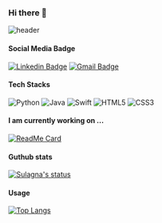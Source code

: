 ### Hi there 👋

![header](https://capsule-render.vercel.app/api?type=waving&color=auto&height=150&section=header&text=I%20am%20Sulagna&fontSize=45&animation=fadeIn&fontAlignY=38&desc=&descAlignY=51&descAlign=62) 

#### Social Media Badge
[![Linkedin Badge](https://img.shields.io/badge/-LinkedIn-blue?style=flat-round&logo=Linkedin&logoColor=white&link=https://www.linkedin.com/in/YOURLINKEDINCODE)](https://www.linkedin.com/in/YOURLINKEDINCODE)
[![Gmail Badge](https://img.shields.io/badge/Gmail-d14836?style=flat-round&logo=Gmail&logoColor=white&link=mailto:saha23s@mtholyoke.edu)](mailto:saha23s@mtholyoke.edu)

#### Tech Stacks
![Python](https://img.shields.io/badge/-Python-000?&logo=Python)
![Java](https://img.shields.io/badge/-Java-000?&logo=Java&logoColor=007396)
![Swift](https://img.shields.io/badge/-Swift-000?&logo=Swift)
![HTML5](https://img.shields.io/badge/-HTML5-E34F26?style=flat-square&logo=html5&logoColor=white)
![CSS3](https://img.shields.io/badge/-CSS3-1572B6?style=flat-square&logo=css3)

#### I am currently working on ...
[![ReadMe Card](https://github-readme-stats.vercel.app/api/pin/?username=AuYuRa&repo=Sride)](https://github.com/AuYuRa/sride)

#### Guthub stats
[![Sulagna's status](https://github-readme-stats.vercel.app/api?username=saha23s)](https://github.com/saha23s/github-readme-stats)

#### Usage

[![Top Langs](https://github-readme-stats.vercel.app/api/top-langs/?username=saha23s)](https://github.com/anuraghazra/github-readme-stats)
<!--
**saha23s/saha23s** is a ✨ _special_ ✨ repository because its `README.md` (this file) appears on your GitHub profile.

Here are some ideas to get you started:

- 🔭 I’m currently working on ...
- 🌱 I’m currently learning ...
- 👯 I’m looking to collaborate on ...
- 🤔 I’m looking for help with ...
- 💬 Ask me about ...
- 📫 How to reach me: ...
- 😄 Pronouns: ...
- ⚡ Fun fact: ...
-->
